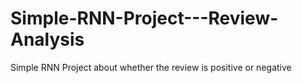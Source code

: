 # Simple-RNN-Project---Review-Analysis
Simple RNN Project about whether the review is positive or negative
